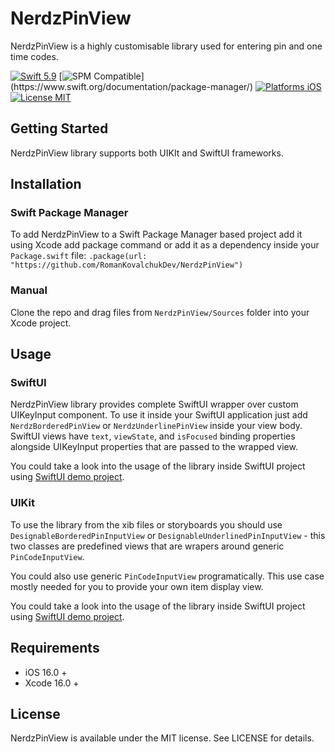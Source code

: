 # NerdzPinView

NerdzPinView is a highly customisable library used for entering pin and one time codes.

[![Swift 5.9](https://img.shields.io/badge/Swift-5.1-orange.svg?style=flat)](https://developer.apple.com/swift/)
[![SPM Compatible]([https://img.shields.io/badge/Swift%20Package%20Manager-8A2BE2](https://img.shields.io/badge/Swift%20Package%20Manager-8A2BE2))](https://www.swift.org/documentation/package-manager/)
[![Platforms iOS](https://img.shields.io/badge/Platforms-iOS-lightgray.svg?style=flat)](http://www.apple.com/ios/)
[![License MIT](https://img.shields.io/badge/License-MIT-lightgrey.svg?style=flat)](https://opensource.org/licenses/MIT)

## Getting Started

NerdzPinView library supports both UIKIt and SwiftUI frameworks. 

## Installation

### Swift Package Manager

To add NerdzPinView to a Swift Package Manager based project add it using Xcode add package command or add it as a dependency inside your `Package.swift` file:
```.package(url: "https://github.com/RomanKovalchukDev/NerdzPinView")```

### Manual

Clone the repo and drag files from `NerdzPinView/Sources` folder into your Xcode project.

## Usage

### SwiftUI

NerdzPinView library provides complete SwiftUI wrapper over custom UIKeyInput component. To use it inside your SwiftUI application just add `NerdzBorderedPinView` or `NerdzUnderlinePinView` inside your view body.
SwiftUI views have `text`, `viewState`, and `isFocused` binding properties alongside UIKeyInput properties that are passed to the wrapped view. 

You could take a look into the usage of the library inside SwiftUI project using [SwiftUI demo project](https://github.com/RomanKovalchukDev/NerdzPinView/tree/main/Samples/NerdzPinSwiftUISample).

### UIKit

To use the library from the xib files or storyboards you should use `DesignableBorderedPinInputView` or `DesignableUnderlinedPinInputView` - this two classes are predefined views that are wrapers around generic `PinCodeInputView`.

You could also use generic `PinCodeInputView` programatically. This use case mostly needed for you to provide your own item display view. 

You could take a look into the usage of the library inside SwiftUI project using [SwiftUI demo project](https://github.com/RomanKovalchukDev/NerdzPinView/tree/main/Samples//NerdzPinUIKitSample).

## Requirements

- iOS 16.0 +
- Xcode 16.0 +

## License

NerdzPinView is available under the MIT license. See LICENSE for details.
